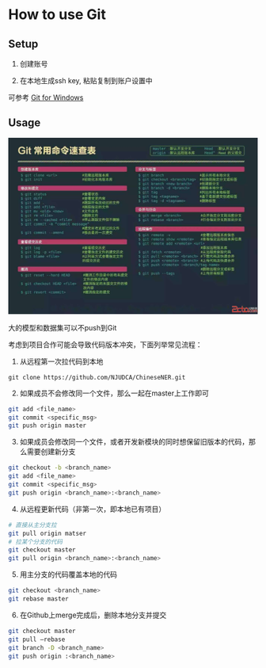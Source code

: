 # How to use Git

## Setup
1. 创建账号

2. 在本地生成ssh key, 粘贴复制到账户设置中

可参考 [Git for Windows](https://www.jianshu.com/p/662d9bb9cadc)


## Usage
![git](/assets/git.jpg)

大的模型和数据集可以不push到Git

考虑到项目合作可能会导致代码版本冲突，下面列举常见流程：

1. 从远程第一次拉代码到本地
```git bash
git clone https://github.com/NJUDCA/ChineseNER.git
```


2. 如果成员不会修改同一个文件，那么一起在master上工作即可
```bash
git add <file_name>
git commit <specific_msg>
git push origin master
```

3. 如果成员会修改同一个文件，或者开发新模块的同时想保留旧版本的代码，那么需要创建新分支
```bash
git checkout -b <branch_name>
git add <file_name>
git commit <specific_msg>
git push origin <branch_name>:<branch_name>
```

4. 从远程更新代码（非第一次，即本地已有项目）
```bash
# 直接从主分支拉
git pull origin matser
# 拉某个分支的代码
git checkout master
git pull origin <branch_name>:<branch_name>
```

5. 用主分支的代码覆盖本地的代码 
```bash
git checkout <branch_name> 
git rebase master
```


6. 在Github上merge完成后，删除本地分支并提交
```bash
git checkout master
git pull —rebase
git branch -D <branch_name>
git push origin :<branch_name>
```
